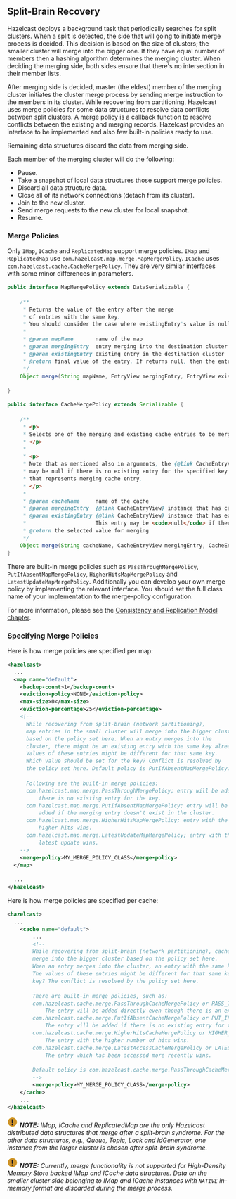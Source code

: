 ## Split-Brain Recovery

Hazelcast deploys a background task that periodically searches for split clusters. When a split is detected, the side that will going to initiate merge process is decided. This decision is based on the size of clusters; the smaller cluster will merge into the bigger one. If they have equal number of members then a hashing algorithm determines the merging cluster. When deciding the merging side, both sides ensure that there's no intersection in their member lists.

After merging side is decided, master (the eldest) member of the merging cluster initiates the cluster merge process by sending merge instruction to the members in its cluster.
While recovering from partitioning, Hazelcast uses merge policies for some data structures to resolve data conflicts between split clusters. A merge policy is a callback function to resolve conflicts between the existing and merging records. Hazelcast provides an interface to be implemented and also few built-in policies ready to use.

Remaining data structures discard the data from merging side.

Each member of the merging cluster will do the following:

- Pause.
- Take a snapshot of local data structures those support merge policies.
- Discard all data structure data.
- Close all of its network connections (detach from its cluster).
- Join to the new cluster.
- Send merge requests to the new cluster for local snapshot.
- Resume.

### Merge Policies

Only `IMap`, `ICache` and `ReplicatedMap` support merge policies. `IMap` and `ReplicatedMap` use `com.hazelcast.map.merge.MapMergePolicy`. `ICache` uses `com.hazelcast.cache.CacheMergePolicy`. They are very similar interfaces with some minor differences in parameters.

```java
public interface MapMergePolicy extends DataSerializable {

    /**
     * Returns the value of the entry after the merge
     * of entries with the same key.
     * You should consider the case where existingEntry's value is null.
     *
     * @param mapName       name of the map
     * @param mergingEntry  entry merging into the destination cluster
     * @param existingEntry existing entry in the destination cluster
     * @return final value of the entry. If returns null, then the entry will be removed.
     */
    Object merge(String mapName, EntryView mergingEntry, EntryView existingEntry);

}
```

```java
public interface CacheMergePolicy extends Serializable {

    /**
     * <p>
     * Selects one of the merging and existing cache entries to be merged.
     * </p>
     *
     * <p>
     * Note that as mentioned also in arguments, the {@link CacheEntryView} instance that represents existing cache entry
     * may be null if there is no existing entry for the specified key in the the {@link CacheEntryView} instance
     * that represents merging cache entry.
     * </p>
     *
     * @param cacheName     name of the cache
     * @param mergingEntry  {@link CacheEntryView} instance that has cache entry to be merged
     * @param existingEntry {@link CacheEntryView} instance that has existing cache entry.
     *                      This entry may be <code>null</code> if there is no existing cache entry.
     * @return the selected value for merging
     */
    Object merge(String cacheName, CacheEntryView mergingEntry, CacheEntryView existingEntry);
}
```

There are built-in merge policies such as `PassThroughMergePolicy`, `PutIfAbsentMapMergePolicy`, `HigherHitsMapMergePolicy` and `LatestUpdateMapMergePolicy`. Additionally you can develop your own merge policy by implementing the relevant interface. You should set the full class name of your implementation to the merge-policy configuration.  

For more information, please see the [Consistency and Replication Model chapter](#consistency-and-replication-model).

### Specifying Merge Policies

Here is how merge policies are specified per map:

```xml
<hazelcast>
  ...
  <map name="default">
    <backup-count>1</backup-count>
    <eviction-policy>NONE</eviction-policy>
    <max-size>0</max-size>
    <eviction-percentage>25</eviction-percentage>
    <!--
      While recovering from split-brain (network partitioning),
      map entries in the small cluster will merge into the bigger cluster
      based on the policy set here. When an entry merges into the
      cluster, there might be an existing entry with the same key already.
      Values of these entries might be different for that same key.
      Which value should be set for the key? Conflict is resolved by
      the policy set here. Default policy is PutIfAbsentMapMergePolicy.

      Following are the built-in merge policies:
      com.hazelcast.map.merge.PassThroughMergePolicy; entry will be added if
          there is no existing entry for the key.
      com.hazelcast.map.merge.PutIfAbsentMapMergePolicy; entry will be
          added if the merging entry doesn't exist in the cluster.
      com.hazelcast.map.merge.HigherHitsMapMergePolicy; entry with the
          higher hits wins.
      com.hazelcast.map.merge.LatestUpdateMapMergePolicy; entry with the
          latest update wins.
    -->
    <merge-policy>MY_MERGE_POLICY_CLASS</merge-policy>
  </map>

  ...
</hazelcast>
```

Here is how merge policies are specified per cache:

```xml
<hazelcast>
  ...
    <cache name="default">
        ...
        <!--       
        While recovering from split-brain (network partitioning), cache entries in the small cluster
        merge into the bigger cluster based on the policy set here.
        When an entry merges into the cluster, an entry with the same key might already exist in the cluster.
        The values of these entries might be different for that same key. Which value should be set for the
        key? The conflict is resolved by the policy set here.

        There are built-in merge policies, such as:
        com.hazelcast.cache.merge.PassThroughCacheMergePolicy or PASS_THROUGH:
            The entry will be added directly even though there is an existing entry for the key.
        com.hazelcast.cache.merge.PutIfAbsentCacheMergePolicy or PUT_IF_ABSENT:
            The entry will be added if there is no existing entry for the key.
        com.hazelcast.cache.merge.HigherHitsCacheMergePolicy or HIGHER_HITS:
            The entry with the higher number of hits wins.
        com.hazelcast.cache.merge.LatestAccessCacheMergePolicy or LATEST_ACCESS:
            The entry which has been accessed more recently wins.

        Default policy is com.hazelcast.cache.merge.PassThroughCacheMergePolicy
        -->
        <merge-policy>MY_MERGE_POLICY_CLASS</merge-policy>        
    </cache>
    ...
</hazelcast>    
```

![image](images/NoteSmall.jpg) ***NOTE:*** *IMap, ICache and ReplicatedMap are  the only Hazelcast distributed data structures that merge after a split-brain syndrome. For the other data structures, e.g., Queue, Topic, Lock and IdGenerator, one instance from the larger cluster is chosen after split-brain syndrome.*

![image](images/NoteSmall.jpg) ***NOTE:*** *Currently, merge functionality is not supported for High-Density Memory Store backed IMap and ICache data structures. Data on the smaller cluster side belonging to IMap and ICache instances with `NATIVE` in-memory format are discarded during the merge process.*
